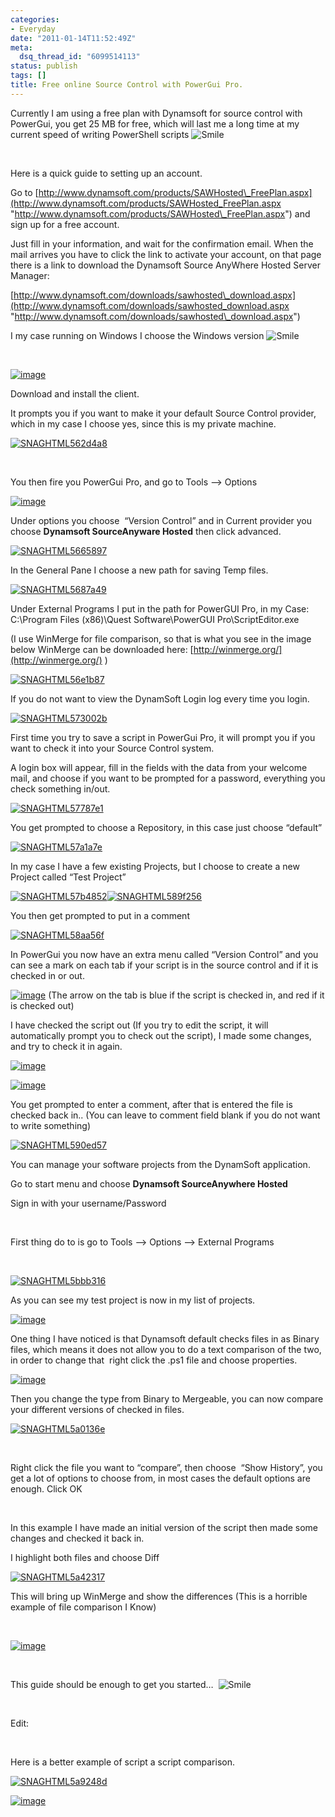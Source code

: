 ```yaml
---
categories:
- Everyday
date: "2011-01-14T11:52:49Z"
meta:
  dsq_thread_id: "6099514113"
status: publish
tags: []
title: Free online Source Control with PowerGui Pro.
---
```

Currently I am using a free plan with Dynamsoft for source control with PowerGui, you get 25 MB for free, which will last me a long time at my current speed of writing PowerShell scripts ![Smile](/assets/images/wlEmoticon-smile.png)

&nbsp;

Here is a quick guide to setting up an account.

Go to [http://www.dynamsoft.com/products/SAWHosted\_FreePlan.aspx](http://www.dynamsoft.com/products/SAWHosted_FreePlan.aspx "http://www.dynamsoft.com/products/SAWHosted\_FreePlan.aspx") and sign up for a free account.

Just fill in your information, and wait for the confirmation email. When the mail arrives you have to click the link to activate your account, on that page there is a link to download the Dynamsoft Source AnyWhere Hosted Server Manager:

[http://www.dynamsoft.com/downloads/sawhosted\_download.aspx](http://www.dynamsoft.com/downloads/sawhosted_download.aspx "http://www.dynamsoft.com/downloads/sawhosted\_download.aspx")

I my case running on Windows I choose the Windows version ![Smile](/assets/images/wlEmoticon-smile.png)

&nbsp;

[![image](/assets/images/image_thumb.png "image")](http://www.xipher.dk/WordPress/wp-content/uploads/image.png)

Download and install the client.

It prompts you if you want to make it your default Source Control provider, which in my case I choose yes, since this is my private machine.

[![SNAGHTML562d4a8](/assets/images/SNAGHTML562d4a8_thumb.png "SNAGHTML562d4a8")](http://www.xipher.dk/WordPress/wp-content/uploads/SNAGHTML562d4a8.png)

&nbsp;

You then fire you PowerGui Pro, and go to Tools –\> Options

[![image](/assets/images/image_thumb1.png "image")](http://www.xipher.dk/WordPress/wp-content/uploads/image1.png)

Under options you choose&nbsp; “Version Control” and in Current provider you choose **Dynamsoft SourceAnyware Hosted** then click advanced.

[![SNAGHTML5665897](/assets/images/SNAGHTML5665897_thumb.png "SNAGHTML5665897")](http://www.xipher.dk/WordPress/wp-content/uploads/SNAGHTML5665897.png)

In the General Pane I choose a new path for saving Temp files.

[![SNAGHTML5687a49](/assets/images/SNAGHTML5687a49_thumb.png "SNAGHTML5687a49")](http://www.xipher.dk/WordPress/wp-content/uploads/SNAGHTML5687a49.png)

Under External Programs I put in the path for PowerGUI Pro, in my Case: C:\Program Files (x86)\Quest Software\PowerGUI Pro\ScriptEditor.exe

(I use WinMerge for file comparison, so that is what you see in the image below WinMerge can be downloaded here: [http://winmerge.org/](http://winmerge.org/) )

[![SNAGHTML56e1b87](/assets/images/SNAGHTML56e1b87_thumb.png "SNAGHTML56e1b87")](http://www.xipher.dk/WordPress/wp-content/uploads/SNAGHTML56e1b87.png)

If you do not want to view the DynamSoft Login log every time you login.

[![SNAGHTML573002b](/assets/images/SNAGHTML573002b_thumb.png "SNAGHTML573002b")](http://www.xipher.dk/WordPress/wp-content/uploads/SNAGHTML573002b.png)

First time you try to save a script in PowerGui Pro, it will prompt you if you want to check it into your Source Control system.

A login box will appear, fill in the fields with the data from your welcome mail, and choose if you want to be prompted for a password, everything you check something in/out.

[![SNAGHTML57787e1](/assets/images/SNAGHTML57787e1_thumb.png "SNAGHTML57787e1")](http://www.xipher.dk/WordPress/wp-content/uploads/SNAGHTML57787e1.png)

You get prompted to choose a Repository, in this case just choose “default”

[![SNAGHTML57a1a7e](/assets/images/SNAGHTML57a1a7e_thumb.png "SNAGHTML57a1a7e")](http://www.xipher.dk/WordPress/wp-content/uploads/SNAGHTML57a1a7e.png)

In my case I have a few existing Projects, but I choose to create a new Project called “Test Project”

[![SNAGHTML57b4852](/assets/images/SNAGHTML57b4852_thumb.png "SNAGHTML57b4852")](http://www.xipher.dk/WordPress/wp-content/uploads/SNAGHTML57b4852.png)[![SNAGHTML589f256](/assets/images/SNAGHTML589f256_thumb.png "SNAGHTML589f256")](http://www.xipher.dk/WordPress/wp-content/uploads/SNAGHTML589f256.png)

You then get prompted to put in a comment

[![SNAGHTML58aa56f](/assets/images/SNAGHTML58aa56f_thumb.png "SNAGHTML58aa56f")](http://www.xipher.dk/WordPress/wp-content/uploads/SNAGHTML58aa56f.png)

In PowerGui you now have an extra menu called “Version Control” and you can see a mark on each tab if your script is in the source control and if it is checked in or out.

[![image](/assets/images/image_thumb2.png "image")](http://www.xipher.dk/WordPress/wp-content/uploads/image2.png) (The arrow on the tab is blue if the script is checked in, and red if it is checked out)

I have checked the script out (If you try to edit the script, it will automatically prompt you to check out the script), I made some changes, and try to check it in again.

[![image](/assets/images/image_thumb3.png "image")](http://www.xipher.dk/WordPress/wp-content/uploads/image3.png)

[![image](/assets/images/image_thumb4.png "image")](http://www.xipher.dk/WordPress/wp-content/uploads/image4.png)

You get prompted to enter a comment, after that is entered the file is checked back in.. (You can leave to comment field blank if you do not want to write something)

[![SNAGHTML590ed57](/assets/images/SNAGHTML590ed57_thumb.png "SNAGHTML590ed57")](http://www.xipher.dk/WordPress/wp-content/uploads/SNAGHTML590ed57.png)

You can manage your software projects from the DynamSoft application.

Go to start menu and choose **Dynamsoft SourceAnywhere Hosted**

Sign in with your username/Password

&nbsp;

First thing do to is go to Tools –\> Options –\> External Programs

&nbsp;

[![SNAGHTML5bbb316](/assets/images/SNAGHTML5bbb316_thumb.png "SNAGHTML5bbb316")](http://www.xipher.dk/WordPress/wp-content/uploads/SNAGHTML5bbb316.png)

As you can see my test project is now in my list of projects.

[![image](/assets/images/image_thumb5.png "image")](http://www.xipher.dk/WordPress/wp-content/uploads/image5.png)

One thing I have noticed is that Dynamsoft default checks files in as Binary files, which means it does not allow you to do a text comparison of the two, in order to change that&nbsp; right click the .ps1 file and choose properties.

[![image](/assets/images/image_thumb6.png "image")](http://www.xipher.dk/WordPress/wp-content/uploads/image6.png)

Then you change the type from Binary to Mergeable, you can now compare your different versions of checked in files.

[![SNAGHTML5a0136e](/assets/images/SNAGHTML5a0136e_thumb.png "SNAGHTML5a0136e")](http://www.xipher.dk/WordPress/wp-content/uploads/SNAGHTML5a0136e.png)

&nbsp;

Right click the file you want to “compare”, then choose&nbsp; “Show History”, you get a lot of options to choose from, in most cases the default options are enough. Click OK

&nbsp;

In this example I have made an initial version of the script then made some changes and checked it back in.

I highlight both files and choose Diff

[![SNAGHTML5a42317](/assets/images/SNAGHTML5a42317_thumb.png "SNAGHTML5a42317")](http://www.xipher.dk/WordPress/wp-content/uploads/SNAGHTML5a42317.png)

This will bring up WinMerge and show the differences (This is a horrible example of file comparison I Know)

&nbsp;

[![image](/assets/images/image_thumb8.png "image")](http://www.xipher.dk/WordPress/wp-content/uploads/image8.png)

&nbsp;

This guide should be enough to get you started…&nbsp; ![Smile](/assets/images/wlEmoticon-smile.png)

&nbsp;

Edit:

&nbsp;

Here is a better example of script a script comparison.

[![SNAGHTML5a9248d](/assets/images/SNAGHTML5a9248d_thumb.png "SNAGHTML5a9248d")](http://www.xipher.dk/WordPress/wp-content/uploads/SNAGHTML5a9248d.png)

[![image](/assets/images/image_thumb9.png "image")](http://www.xipher.dk/WordPress/wp-content/uploads/image9.png)

